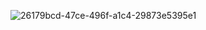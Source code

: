 ![26179bcd-47ce-496f-a1c4-29873e5395e1](https://github.com/Belaleatsbanana/FlutterFirstTask/assets/139889471/5fe62b37-698d-4259-9b48-2440cb6f56b4)
